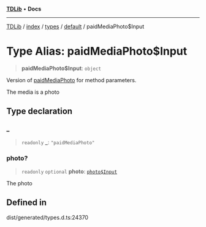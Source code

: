 [**TDLib**](../../../../../../README.md) • **Docs**

***

[TDLib](../../../../../../modules.md) / [index](../../../../../README.md) / [types](../../../README.md) / [default](../README.md) / paidMediaPhoto$Input

# Type Alias: paidMediaPhoto$Input

> **paidMediaPhoto$Input**: `object`

Version of [paidMediaPhoto](paidMediaPhoto.md) for method parameters.

The media is a photo

## Type declaration

### \_

> `readonly` **\_**: `"paidMediaPhoto"`

### photo?

> `readonly` `optional` **photo**: [`photo$Input`](photo$Input.md)

The photo

## Defined in

dist/generated/types.d.ts:24370
